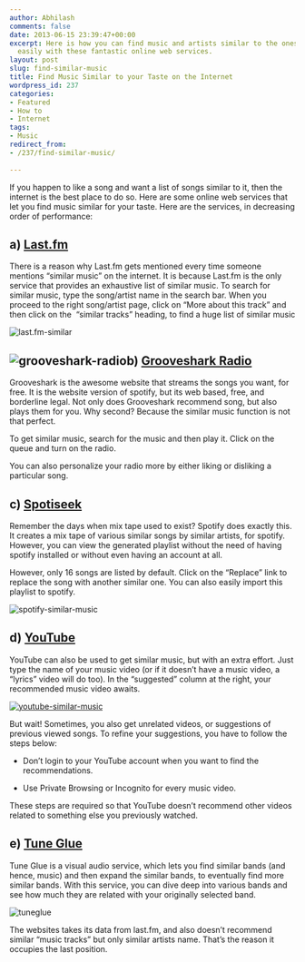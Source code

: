 ```yaml
---
author: Abhilash
comments: false
date: 2013-06-15 23:39:47+00:00
excerpt: Here is how you can find music and artists similar to the ones you like,
  easily with these fantastic online web services.
layout: post
slug: find-similar-music
title: Find Music Similar to your Taste on the Internet
wordpress_id: 237
categories:
- Featured
- How to
- Internet
tags:
- Music
redirect_from:
- /237/find-similar-music/
 
---
```


If you happen to like a song and want a list of songs similar to it, then the internet is the best place to do so. Here are some online web services that let you find music similar for your taste. Here are the services, in decreasing order of performance:


## a) [Last.fm](http://www.last.fm/)


There is a reason why Last.fm gets mentioned every time someone mentions “similar music” on the internet. It is because Last.fm is the only service that provides an exhaustive list of similar music. To search for similar music, type the song/artist name in the search bar. When you proceed to the right song/artist page, click on “More about this track” and then click on the  “similar tracks” heading, to find a huge list of similar music

![last.fm-similar](https://techcovered.github.io/images/last.fm-similar.png)


## ![grooveshark-radio](https://techcovered.github.io/images/grooveshark-radio.png)b) [Grooveshark Radio](http://grooveshark.com/)


Grooveshark is the awesome website that streams the songs you want, for free. It is the website version of spotify, but its web based, free, and borderline legal. Not only does Grooveshark recommend song, but also plays them for you. Why second? Because the similar music function is not that perfect.

To get similar music, search for the music and then play it. Click on the queue and turn on the radio.

You can also personalize your radio more by either liking or disliking a particular song.


## c) [Spotiseek](http://www.spotiseek.com/)


Remember the days when mix tape used to exist? Spotify does exactly this. It creates a mix tape of various similar songs by similar artists, for spotify. However, you can view the generated playlist without the need of having spotify installed or without even having an account at all.

However, only 16 songs are listed by default. Click on the “Replace” link to replace the song with another similar one. You can also easily import this playlist to spotify.

![spotify-similar-music](https://techcovered.github.io/images/spotify-similar-music.png)


## d) [YouTube](http://www.youtube.com)


YouTube can also be used to get similar music, but with an extra effort. Just type the name of your music video (or if it doesn’t have a music video, a “lyrics” video will do too). In the “suggested” column at the right, your recommended music video awaits.

[![youtube-similar-music](https://techcovered.github.io/images/youtube-similar-music_thumb.png)](http://img.techcovered.org/tc/youtube-similar-music.png)

But wait! Sometimes, you also get unrelated videos, or suggestions of previous viewed songs. To refine your suggestions, you have to follow the steps below:



	
  * Don’t login to your YouTube account when you want to find the recommendations.

	
  * Use Private Browsing or Incognito for every music video.


These steps are required so that YouTube doesn’t recommend other videos related to something else you previously watched.


## e) [Tune Glue](http://audiomap.tuneglue.net/)


Tune Glue is a visual audio service, which lets you find similar bands (and hence, music) and then expand the similar bands, to eventually find more similar bands. With this service, you can dive deep into various bands and see how much they are related with your originally selected band.

![tuneglue](https://techcovered.github.io/images/tuneglue.png)

The websites takes its data from last.fm, and also doesn’t recommend similar “music tracks” but only similar artists name. That’s the reason it occupies the last position.
